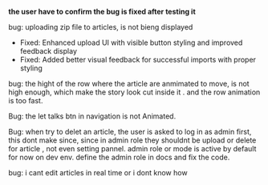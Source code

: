 **the user have to confirm the bug is fixed after testing it**


bug: uploading zip file to articles, is not bieng displayed
- Fixed: Enhanced upload UI with visible button styling and improved feedback display
- Fixed: Added better visual feedback for successful imports with proper styling



bug: the hight of the row where the article are anmimated to move, is not high enough, which make the story look cut inside it . and the row animation is too fast.


Bug: the let talks btn in navigation is not Animated.


Bug: when try to delet an article, the user is asked to log in as admin first, this dont make since, since in admin role they shouldnt be upload or delete for article , not even setting pannel. admin role or mode is active by default for now on dev env. define the admin role in docs and fix the code.

bug: i cant edit articles in real time or i dont know how